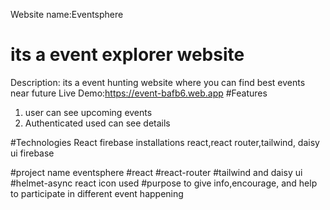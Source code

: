 Website name:Eventsphere
# its a event explorer website
Description:
its a event hunting website where you can find best events near future
Live Demo:https://event-bafb6.web.app
#Features
1. user can see upcoming events
2. Authenticated used can see details



#Technologies
React firebase
installations
react,react router,tailwind, daisy ui firebase

#project name eventsphere
#react 
#react-router
#tailwind and daisy ui 
#helmet-async react icon used
#purpose to give info,encourage, and help to participate in different event happening 
